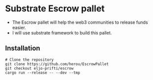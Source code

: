# Substrate Escrow pallet


- The Escrow pallet will help the web3 communities to release funds easier.
- I will use substrate framework to build this pallet.

## Installation

```
# Clone the repository
git clone https://github.com/herou/EscrowPallet
git checkout eljo-prifti/escrow   
cargo run --release -- --dev --tmp
```


